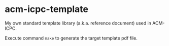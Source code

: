 # acm-icpc-template

My own standard template library (a.k.a. reference document) used in ACM-ICPC.

Execute command `make` to generate the target template pdf file.